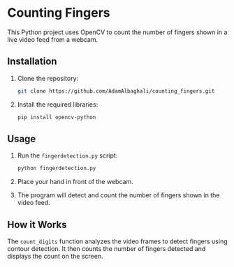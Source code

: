 # Counting Fingers

This Python project uses OpenCV to count the number of fingers shown in a live video feed from a webcam.

## Installation

1. Clone the repository:

    ```bash
    git clone https://github.com/AdamAlbaghali/counting_fingers.git
    ```

2. Install the required libraries:

    ```bash
    pip install opencv-python
    ```

## Usage

1. Run the `fingerdetection.py` script:

    ```bash
    python fingerdetection.py
    ```

2. Place your hand in front of the webcam.
3. The program will detect and count the number of fingers shown in the video feed.

## How it Works

The `count_digits` function analyzes the video frames to detect fingers using contour detection. It then counts the number of fingers detected and displays the count on the screen.

